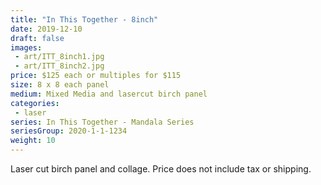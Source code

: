 ```yaml
---
title: "In This Together - 8inch"
date: 2019-12-10
draft: false
images:
 - art/ITT_8inch1.jpg
 - art/ITT_8inch2.jpg
price: $125 each or multiples for $115
size: 8 x 8 each panel
medium: Mixed Media and lasercut birch panel
categories:
 - laser
series: In This Together - Mandala Series
seriesGroup: 2020-1-1-1234
weight: 10
---
```


Laser cut birch panel and collage. Price does not include tax or shipping.
